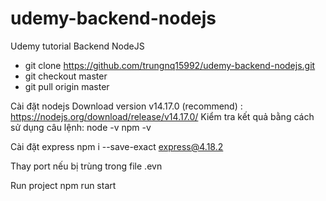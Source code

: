 # udemy-backend-nodejs
Udemy tutorial Backend NodeJS 
- git clone https://github.com/trungnq15992/udemy-backend-nodejs.git
- git checkout master
- git pull origin master

Cài đặt nodejs 
Download version v14.17.0 (recommend) : https://nodejs.org/download/release/v14.17.0/
Kiểm tra kết quả bằng cách sử dụng câu lệnh:
node -v
npm -v

Cài đặt express
npm i --save-exact express@4.18.2

Thay port nếu bị trùng trong file .evn

Run project
npm run start
